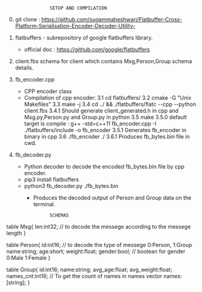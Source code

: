 
					SETUP AND COMPILATION 

0. git clone : https://github.com/sugammaheshwari/Flatbuffer-Cross-Platform-Serialisation-Encoder-Decoder-Utility-

1. flatbuffers - subrepository of google flatbuffers library.
	- official doc : https://github.com/google/flatbuffers

2. client.fbs 
	schema for client which contains Msg,Person,Group schema details.

3. fb_encoder.cpp 
	- CPP encoder class
	- Compilation of cpp encoder:
		3.1 cd flatbuffers/
		3.2 cmake -G "Unix Makefiles"
		3.3 make -j 
		3.4 cd ../ && ./flatbuffers/flatc --cpp --python client.fbs
		    3.4.1 Should generate client_generated.h in cpp and Msg.py,Person.py and Group.py in python
		3.5 make
		    3.5.0 default target is compile : g++ -std=c++11 fb_encoder.cpp -I ./flatbuffers/include -o fb_encoder
		    3.5.1 Generates fb_encoder in binary in cpp
		3.6 ./fb_encoder ./
		    3.6.1 Produces fb_bytes.bin file in cwd.
4. fb_decoder.py
	- Python decoder to decode the encoded fb_bytes.bin file by cpp encoder.
	- pip3 install flatbuffers
	- python3 fb_decoder.py ./fb_bytes.bin
		- Produces the decoded output of Person and Group data on the terminal.


					SCHEMAS 

table Msg{
        len:int32;			// to decode the messege according to the messege length
}

table Person{
        id:int16;			// to decode the type of messege 0:Person, 1:Group
        name:string;
        age:short;
        weight:float;
        gender:bool;			// boolean for gender 0:Male 1:Female
}

table Group{
        id:int16;
        name:string;
        avg_age:float;
        avg_weight:float;
        names_cnt:int16;		// To get the count of names in names vector
        names:[string];
}	
